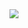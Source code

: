 <img align="center" src="https://raw.githubusercontent.com/DeanMilojevic/DeanMilojevic/master/images/octocat-large.png" />